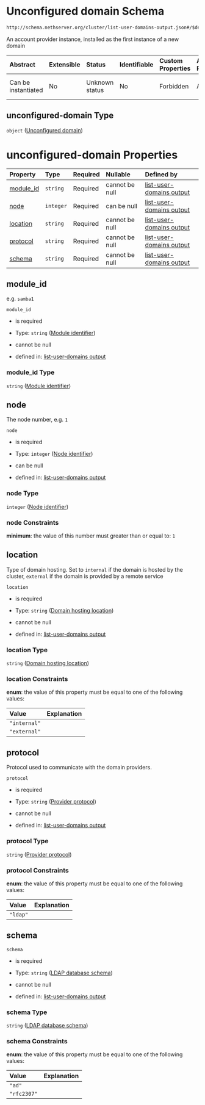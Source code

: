 # Unconfigured domain Schema

```txt
http://schema.nethserver.org/cluster/list-user-domains-output.json#/$defs/unconfigured-domain
```

An account provider instance, installed as the first instance of a new domain

| Abstract            | Extensible | Status         | Identifiable | Custom Properties | Additional Properties | Access Restrictions | Defined In                                                                                      |
| :------------------ | :--------- | :------------- | :----------- | :---------------- | :-------------------- | :------------------ | :---------------------------------------------------------------------------------------------- |
| Can be instantiated | No         | Unknown status | No           | Forbidden         | Allowed               | none                | [list-user-domains-output.json\*](cluster/list-user-domains-output.json "open original schema") |

## unconfigured-domain Type

`object` ([Unconfigured domain](list-user-domains-output-defs-unconfigured-domain.md))

# unconfigured-domain Properties

| Property                 | Type      | Required | Nullable       | Defined by                                                                                                                                                                                                                              |
| :----------------------- | :-------- | :------- | :------------- | :-------------------------------------------------------------------------------------------------------------------------------------------------------------------------------------------------------------------------------------- |
| [module\_id](#module_id) | `string`  | Required | cannot be null | [list-user-domains output](list-user-domains-output-defs-unconfigured-domain-properties-module-identifier.md "http://schema.nethserver.org/cluster/list-user-domains-output.json#/$defs/unconfigured-domain/properties/module_id")      |
| [node](#node)            | `integer` | Required | can be null    | [list-user-domains output](list-user-domains-output-defs-unconfigured-domain-properties-node-identifier.md "http://schema.nethserver.org/cluster/list-user-domains-output.json#/$defs/unconfigured-domain/properties/node")             |
| [location](#location)    | `string`  | Required | cannot be null | [list-user-domains output](list-user-domains-output-defs-unconfigured-domain-properties-domain-hosting-location.md "http://schema.nethserver.org/cluster/list-user-domains-output.json#/$defs/unconfigured-domain/properties/location") |
| [protocol](#protocol)    | `string`  | Required | cannot be null | [list-user-domains output](list-user-domains-output-defs-unconfigured-domain-properties-provider-protocol.md "http://schema.nethserver.org/cluster/list-user-domains-output.json#/$defs/unconfigured-domain/properties/protocol")       |
| [schema](#schema)        | `string`  | Required | cannot be null | [list-user-domains output](list-user-domains-output-defs-unconfigured-domain-properties-ldap-database-schema.md "http://schema.nethserver.org/cluster/list-user-domains-output.json#/$defs/unconfigured-domain/properties/schema")      |

## module\_id

e.g. `samba1`

`module_id`

*   is required

*   Type: `string` ([Module identifier](list-user-domains-output-defs-unconfigured-domain-properties-module-identifier.md))

*   cannot be null

*   defined in: [list-user-domains output](list-user-domains-output-defs-unconfigured-domain-properties-module-identifier.md "http://schema.nethserver.org/cluster/list-user-domains-output.json#/$defs/unconfigured-domain/properties/module_id")

### module\_id Type

`string` ([Module identifier](list-user-domains-output-defs-unconfigured-domain-properties-module-identifier.md))

## node

The node number, e.g. `1`

`node`

*   is required

*   Type: `integer` ([Node identifier](list-user-domains-output-defs-unconfigured-domain-properties-node-identifier.md))

*   can be null

*   defined in: [list-user-domains output](list-user-domains-output-defs-unconfigured-domain-properties-node-identifier.md "http://schema.nethserver.org/cluster/list-user-domains-output.json#/$defs/unconfigured-domain/properties/node")

### node Type

`integer` ([Node identifier](list-user-domains-output-defs-unconfigured-domain-properties-node-identifier.md))

### node Constraints

**minimum**: the value of this number must greater than or equal to: `1`

## location

Type of domain hosting. Set to `internal` if the domain is hosted by the cluster, `external` if the domain is provided by a remote service

`location`

*   is required

*   Type: `string` ([Domain hosting location](list-user-domains-output-defs-unconfigured-domain-properties-domain-hosting-location.md))

*   cannot be null

*   defined in: [list-user-domains output](list-user-domains-output-defs-unconfigured-domain-properties-domain-hosting-location.md "http://schema.nethserver.org/cluster/list-user-domains-output.json#/$defs/unconfigured-domain/properties/location")

### location Type

`string` ([Domain hosting location](list-user-domains-output-defs-unconfigured-domain-properties-domain-hosting-location.md))

### location Constraints

**enum**: the value of this property must be equal to one of the following values:

| Value        | Explanation |
| :----------- | :---------- |
| `"internal"` |             |
| `"external"` |             |

## protocol

Protocol used to communicate with the domain providers.

`protocol`

*   is required

*   Type: `string` ([Provider protocol](list-user-domains-output-defs-unconfigured-domain-properties-provider-protocol.md))

*   cannot be null

*   defined in: [list-user-domains output](list-user-domains-output-defs-unconfigured-domain-properties-provider-protocol.md "http://schema.nethserver.org/cluster/list-user-domains-output.json#/$defs/unconfigured-domain/properties/protocol")

### protocol Type

`string` ([Provider protocol](list-user-domains-output-defs-unconfigured-domain-properties-provider-protocol.md))

### protocol Constraints

**enum**: the value of this property must be equal to one of the following values:

| Value    | Explanation |
| :------- | :---------- |
| `"ldap"` |             |

## schema



`schema`

*   is required

*   Type: `string` ([LDAP database schema](list-user-domains-output-defs-unconfigured-domain-properties-ldap-database-schema.md))

*   cannot be null

*   defined in: [list-user-domains output](list-user-domains-output-defs-unconfigured-domain-properties-ldap-database-schema.md "http://schema.nethserver.org/cluster/list-user-domains-output.json#/$defs/unconfigured-domain/properties/schema")

### schema Type

`string` ([LDAP database schema](list-user-domains-output-defs-unconfigured-domain-properties-ldap-database-schema.md))

### schema Constraints

**enum**: the value of this property must be equal to one of the following values:

| Value       | Explanation |
| :---------- | :---------- |
| `"ad"`      |             |
| `"rfc2307"` |             |
